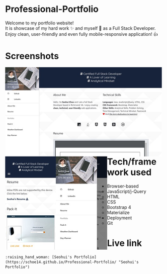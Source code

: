 # Professional-Portfolio
Welcome to my portfolio website! <br>
It is showcase of my hard work :sparkles: and myself :raising_hand: as a Full Stack Developer. <br>
Enjoy clean, user-friendly and even fully mobile-responsive application! :+1:

# Screenshots
<a href="https://schoe14.github.io/Professional-Portfolio/"><img src="https://github.com/schoe14/Professional-Portfolio/blob/master/Assets/images/portfolio-screenshot.JPG" style="float: left"></a>
<a href="https://schoe14.github.io/Professional-Portfolio/"><img src="https://github.com/schoe14/Professional-Portfolio/blob/master/Assets/images/portfolio-mobile-screenshot1.JPG" style="float: left"></a>
<a href="https://schoe14.github.io/Professional-Portfolio/"><img src="https://github.com/schoe14/Professional-Portfolio/blob/master/Assets/images/portfolio-mobile-screenshot2.JPG" style="float: left"></a>

# Tech/framework used
* Browser-based
    * JavaScript/j-Query
    * HTML
    * CSS
    * Bootstrap 4
    * Materialize
* Deployment
    * Git

# Live link
    :raising_hand_woman: [Seohui's Portfolio](https://schoe14.github.io/Professional-Portfolio/ "Seohui's Portfolio")